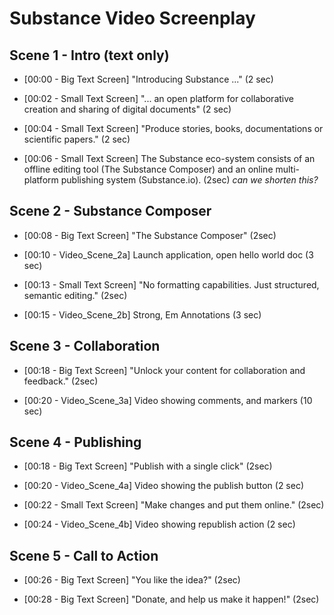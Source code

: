 # Substance Video Screenplay

## Scene 1 - Intro (text only)

* [00:00 - Big Text Screen] "Introducing Substance ..." (2 sec)

* [00:02 - Small Text Screen] "... an open platform for collaborative creation and sharing of digital documents" (2 sec)

* [00:04 - Small Text Screen] "Produce stories, books, documentations or scientific papers." (2 sec)

* [00:06 - Small Text Screen] The Substance eco-system consists of an offline editing tool (The Substance Composer) and an online multi-platform publishing system (Substance.io). (2sec)  *can we shorten this?*

## Scene 2 - Substance Composer

* [00:08 - Big Text Screen] "The Substance Composer" (2sec)

* [00:10 - Video_Scene_2a] Launch application, open hello world doc (3 sec)

* [00:13 - Small Text Screen] "No formatting capabilities. Just structured, semantic editing." (2sec)

* [00:15 - Video_Scene_2b] Strong, Em Annotations (3 sec)

## Scene 3 - Collaboration

* [00:18 - Big Text Screen] "Unlock your content for collaboration and feedback." (2sec)

* [00:20 - Video_Scene_3a] Video showing comments, and markers (10 sec)


## Scene 4 - Publishing

* [00:18 - Big Text Screen] "Publish with a single click" (2sec)

* [00:20 - Video_Scene_4a] Video showing the publish button (2 sec)

* [00:22 - Small Text Screen] "Make changes and put them online." (2sec)

* [00:24 - Video_Scene_4b] Video showing republish action (2 sec)


## Scene 5 - Call to Action

* [00:26 - Big Text Screen] "You like the idea?" (2sec)

* [00:28 - Big Text Screen] "Donate, and help us make it happen!" (2sec)

